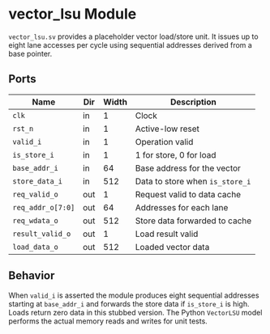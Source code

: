 # vector_lsu Module

`vector_lsu.sv` provides a placeholder vector load/store unit. It issues up to eight lane accesses per cycle using sequential addresses derived from a base pointer.

## Ports

| Name | Dir | Width | Description |
|------|-----|-------|-------------|
| `clk` | in | 1 | Clock |
| `rst_n` | in | 1 | Active-low reset |
| `valid_i` | in | 1 | Operation valid |
| `is_store_i` | in | 1 | 1 for store, 0 for load |
| `base_addr_i` | in | 64 | Base address for the vector |
| `store_data_i` | in | 512 | Data to store when `is_store_i` |
| `req_valid_o` | out | 1 | Request valid to data cache |
| `req_addr_o[7:0]` | out | 64 | Addresses for each lane |
| `req_wdata_o` | out | 512 | Store data forwarded to cache |
| `result_valid_o` | out | 1 | Load result valid |
| `load_data_o` | out | 512 | Loaded vector data |

## Behavior

When `valid_i` is asserted the module produces eight sequential addresses starting at `base_addr_i` and forwards the store data if `is_store_i` is high. Loads return zero data in this stubbed version. The Python `VectorLSU` model performs the actual memory reads and writes for unit tests.
